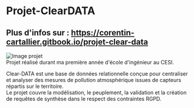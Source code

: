 # Projet-ClearDATA

## Plus d'infos sur : https://corentin-cartallier.gitbook.io/projet-clear-data  

![Image projet](img/mon_image.png)  
Projet réalisé durant ma première année d'école d'ingénieur au CESI.  
  
Clear-DATA est une base de données relationnelle conçue pour centraliser et analyser des mesures de pollution atmosphérique issues de capteurs répartis sur le territoire.  
Le projet couvre la modélisation, le peuplement, la validation et la création de requêtes de synthèse dans le respect des contraintes RGPD.  
